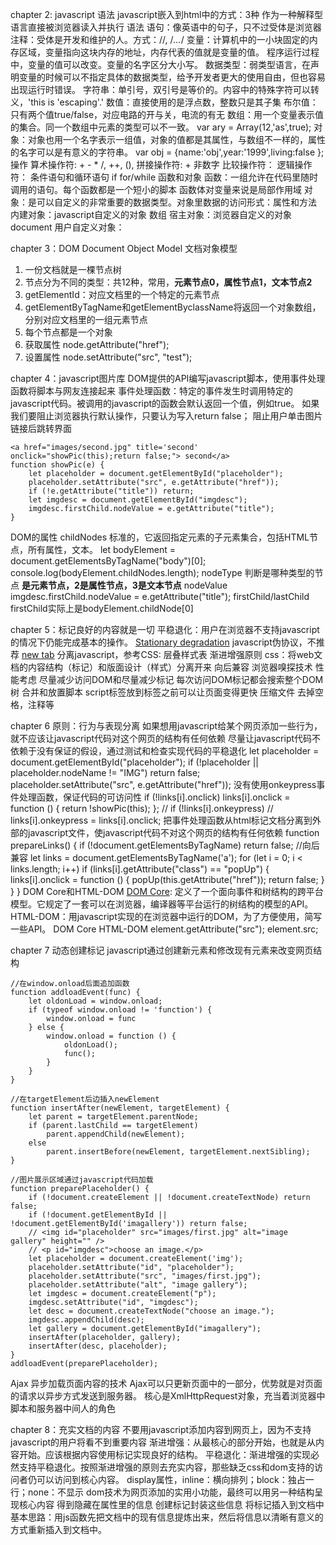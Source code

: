 chapter 2: javascript 语法
javascript嵌入到html中的方式：3种
    作为一种解释型语言直接被浏览器读入并执行
语法
    语句：像英语中的句子，只不过受体是浏览器
    注释：受体是开发和维护的人。方式：//, /*...*/
    变量：计算机中的一小块固定的内存区域，变量指向这块内存的地址，内存代表的值就是变量的值。
        程序运行过程中，变量的值可以改变。变量的名字区分大小写。
    数据类型：弱类型语言，在声明变量的时候可以不指定具体的数据类型，给予开发者更大的使用自由，但也容易出现运行时错误。
        字符串：单引号，双引号是等价的。内容中的特殊字符可以转义，'this is \'escaping\'.'
        数值：直接使用的是浮点数，整数只是其子集
        布尔值：只有两个值true/false，对应电路的开与关，电流的有无
        数组：用一个变量表示值的集合。同一个数组中元素的类型可以不一致。
            var ary = Array(12,'as',true);
        对象：对象也用一个名字表示一组值，对象的值都是其属性，与数组不一样的，属性的名字可以是有意义的字符串。
            var obj = {name:'obj',year:'1999',living:false };
操作
    算术操作符: + - * /, ++, (),
    拼接操作符: + 非数字
    比较操作符：
    逻辑操作符： 
条件语句和循环语句
    if
    for/while
函数和对象
    函数：一组允许在代码里随时调用的语句。每个函数都是一个短小的脚本
        函数体对变量来说是局部作用域
    对象：是可以自定义的非常重要的数据类型。对象里数据的访问形式：属性和方法
        内建对象：javascript自定义的对象 数组
        宿主对象：浏览器自定义的对象 document
        用户自定义对象：

chapter 3：DOM Document Object Model 文档对象模型
1. 一份文档就是一棵节点树
2. 节点分为不同的类型：共12种，常用，**元素节点0，属性节点1，文本节点2**
3. getElementId：对应文档里的一个特定的元素节点
4. getElementByTagName和getElementByclassName将返回一个对象数组，分别对应文档里的一组元素节点
5. 每个节点都是一个对象
6. 获取属性 node.getAttribute("href");
7. 设置属性 node.setAttribute("src", "test");

chapter 4：javascript图片库
DOM提供的API编写javascript脚本，使用事件处理函数将脚本与网友连接起来
事件处理函数：特定的事件发生时调用特定的javascript代码。被调用的javascript的函数会默认返回一个值，例如true。
    如果我们要阻止浏览器执行默认操作，只要认为写入return false；
    阻止用户单击图片链接后跳转界面

```
<a href="images/second.jpg" title='second' onclick="showPic(this);return false;"> second</a>
function showPic(e) {
    let placeholder = document.getElementById("placeholder");
    placeholder.setAttribute("src", e.getAttribute("href"));
    if (!e.getAttribute("title")) return;
    let imgdesc = document.getElementById("imgdesc");
    imgdesc.firstChild.nodeValue = e.getAttribute("title");
}
```
DOM的属性
childNodes 标准的，它返回指定元素的子元素集合，包括HTML节点，所有属性，文本。 
    let bodyElement = document.getElementsByTagName("body")[0];
    console.log(bodyElement.childNodes.length);
nodeType 判断是哪种类型的节点
    **是元素节点，2是属性节点，3是文本节点**
nodeValue
    imgdesc.firstChild.nodeValue = e.getAttribute("title");
firstChild/lastChild
    firstChild实际上是bodyElement.childNode[0]

chapter 5：标记良好的内容就是一切
平稳退化：用户在浏览器不支持javascript的情况下仍能完成基本的操作。
    <a href="http://www.baidu.com" onclick="popUp(this.href);return false;" title='Stationary degradation'>Stationary degradation</a>
    javascript伪协议，不推荐
    <a href="javascript:popUp('http://www.baidu.com')" title='fourth'> new tab</a>
分离javascript，参考CSS: 层叠样式表 渐进增强原则
    css：将web文档的内容结构（标记）和版面设计（样式）分离开来
向后兼容
浏览器嗅探技术
性能考虑
    尽量减少访问DOM和尽量减少标记
        每次访问DOM标记都会搜索整个DOM树
    合并和放置脚本
        script标签放到</body>标签之前可以让页面变得更快
    压缩文件
        去掉空格，注释等

chapter 6
原则：行为与表现分离
    如果想用javascript给某个网页添加一些行为，就不应该让javascript代码对这个网页的结构有任何依赖
尽量让javascript代码不依赖于没有保证的假设，通过测试和检查实现代码的平稳退化
    let placeholder = document.getElementById("placeholder");
    if (!placeholder || placeholder.nodeName != "IMG") return false;
    placeholder.setAttribute("src", e.getAttribute("href"));
没有使用onkeypress事件处理函数，保证代码的可访问性
    if (!links[i].onclick)
        links[i].onclick = function () {
            return !showPic(this);
        };
    // if (!links[i].onkeypress)
    //     links[i].onkeypress = links[i].onclick;
把事件处理函数从html标记文档分离到外部的javascript文件，使javascript代码不对这个网页的结构有任何依赖
    function prepareLinks() {
        if (!document.getElementsByTagName) return false; //向后兼容
        let links = document.getElementsByTagName('a');
        for (let i = 0; i < links.length; i++)
            if (links[i].getAttribute("class") == "popUp") {
                links[i].onclick = function () {
                    popUp(this.getAttribute("href"));
                    return false;
                }
            }
    }
DOM Core和HTML-DOM
    [DOM Core](https://www.w3.org/TR/dom/): 定义了一个面向事件和树结构的跨平台模型。它规定了一套可以在浏览器，编译器等平台运行的树结构的模型的API。
    HTML-DOM：用javascript实现的在浏览器中运行的DOM，为了方便使用，简写一些API。
    DOM Core                        HTML-DOM
    element.getAttribute("src");    element.src;


chapter 7 动态创建标记
javascript通过创建新元素和修改现有元素来改变网页结构
```
//在window.onload后面追加函数
function addloadEvent(func) {
    let oldonLoad = window.onload;
    if (typeof window.onload != 'function') {
        window.onload = func
    } else {
        window.onload = function () {
            oldonLoad();
            func();
        }
    }
}

//在targetElement后边插入newElement
function insertAfter(newElement, targetElement) {
    let parent = targetElement.parentNode;
    if (parent.lastChild == targetElement)
        parent.appendChild(newElement);
    else
        parent.insertBefore(newElement, targetElement.nextSibling);
}

//图片展示区域通过javascript代码加载
function preparePlaceholder() {
    if (!document.createElement || !document.createTextNode) return false;
    if (!document.getElementById || !document.getElementById('imagallery')) return false;
    // <img id="placeholder" src="images/first.jpg" alt="image gallery" height="" />
    // <p id="imgdesc">choose an image.</p>
    let placeholder = document.createElement('img');
    placeholder.setAttribute("id", "placeholder");
    placeholder.setAttribute("src", "images/first.jpg");
    placeholder.setAttribute("alt", "image gallery");
    let imgdesc = document.createElement("p");
    imgdesc.setAttribute("id", "imgdesc");
    let desc = document.createTextNode("choose an image.");
    imgdesc.appendChild(desc);
    let gallery = document.getElementById("imagallery");
    insertAfter(placeholder, gallery);
    insertAfter(desc, placeholder);
}
addloadEvent(preparePlaceholder);
```
Ajax 异步加载页面内容的技术
Ajax可以只更新页面中的一部分，优势就是对页面的请求以异步方式发送到服务器。
核心是XmlHttpRequest对象，充当着浏览器中脚本和服务器中间人的角色

chapter 8：充实文档的内容
    不要用javascript添加内容到网页上，因为不支持javascript的用户将看不到重要内容
        渐进增强：从最核心的部分开始，也就是从内容开始。应该根据内容使用标记实现良好的结构。
        平稳退化：渐进增强的实现必然支持平稳退化。按照渐进增强的原则去充实内容，那些缺乏css和dom支持的访问者仍可以访问到核心内容。
    display属性，inline：横向排列；block：独占一行；none：不显示
    dom技术为网页添加的实用小功能，最终可以用另一种结构呈现核心内容
        得到隐藏在属性里的信息
        创建标记封装这些信息
        将标记插入到文档中
    基本思路：用js函数先把文档中的现有信息提炼出来，然后将信息以清晰有意义的方式重新插入到文档中。
    

